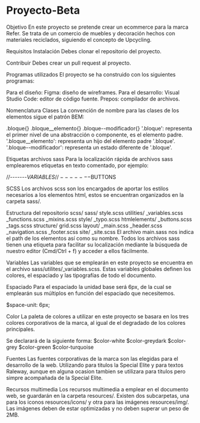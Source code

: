 # Proyecto-Beta
Objetivo
En este proyecto se pretende crear un ecommerce para la marca Refer. Se trata de un comercio de muebles y decoración hechos con materiales reciclados, siguiendo el concepto de Upcycling.

Requisitos
Instalación
Debes clonar el repositorio del proyecto.

Contribuir
Debes crear un pull request al proyecto.

Programas utilizados
El proyecto se ha construido con los siguientes programas:

Para el diseño:
Figma: diseño de wireframes.
Para el desarrollo:
Visual Studio Code: editor de código fuente.
Prepos: compilador de archivos.

Nomenclatura
Clases
La convención de nombre para las clases de los elementos sigue el patrón BEM:

.bloque{}
.bloque__elemento{}
.bloque--modificador{}
'.bloque': representa el primer nivel de una abstracción o componente, es el elemento padre. 
'.bloque__elemento': representa un hijo del elemento padre '.bloque'. 
'.bloque--modificador': representa un estado diferente de '.bloque'.

Etiquetas archivos sass
Para la localización rápida de archivos sass emplearemos etiquetas en texto comentado, por ejemplo:

//-------$VARIABLES
//-------$BUTTONS

SCSS
Los archivos scss son los encargados de aportar los estilos necesarios a los elementos html, estos se encuentran organizados en la carpeta sass/.

Estructura del repositorio scss/
sass/
style.scss
utilities/
_variables.scss
_functions.scss
_mixins.scss
style/
_typo.scss
htmlelements/
_buttons.scss
_tags.scss
structure/
grid.scss
layout/
_main.scss
_header.scss
_navigation.scss
_footer.scss
site/
_site.scss
El archivo main.sass nos indica el path de los elementos así como su nombre. Todos los archivos sass tienen una etiqueta para facilitar su localización mediante la búsqueda de nuestro editor (Cmd/Ctrl + f) y acceder a ellos fácilmente.

Variables
Las variables que se emplearán en este proyecto se encuentra en el archivo sass/utilites/_variables.scss. Estas variables globales definen los colores, el espaciado y las tipografías de todo el documento.

Espaciado
Para el espaciado la unidad base será 6px, de la cual se emplearán sus múltiplos en función del espaciado que necesitemos. 

$space-unit: 6px;

Color
La paleta de colores a utilizar en este proyecto se basara en los tres colores corporativos de la marca, al igual de el degradado de los colores principales.

 Se declarará de la siguiente forma: $color-white   $color-greydark   $color-grey   $color-green   $color-turquoise 

Fuentes
Las fuentes corporativas de la marca son las elegidas para el desarrollo de la web. Utilizando para titulos la Special Elite y para textos Raleway, aunque en alguna ocasion tambien se utilizara para titulos pero simpre acompañada de la Special Elite.

Recursos multimedia
Los recursos multimedia a emplear en el documento web, se guardarán en la carpeta resources/. Existen dos subcarpetas, una para los iconos resources/icons/ y otra para las imágenes resources/img/. Las imágenes deben de estar optimizadas y no deben superar un peso de 2MB.
